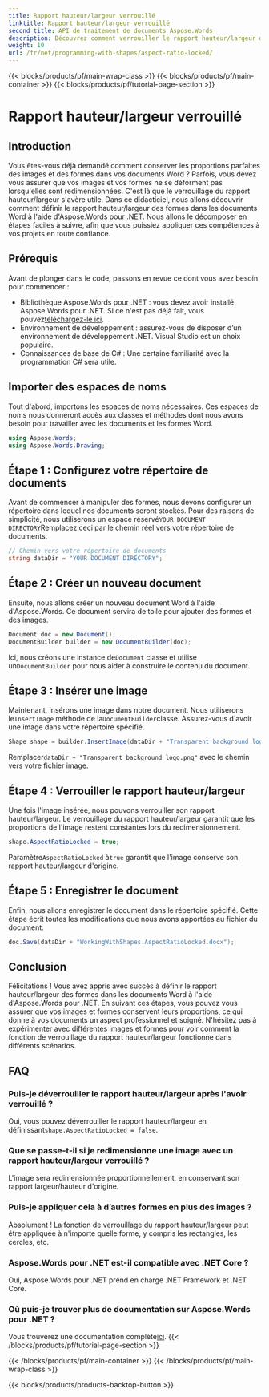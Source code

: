 ```yaml
---
title: Rapport hauteur/largeur verrouillé
linktitle: Rapport hauteur/largeur verrouillé
second_title: API de traitement de documents Aspose.Words
description: Découvrez comment verrouiller le rapport hauteur/largeur des formes dans les documents Word à l'aide d'Aspose.Words pour .NET. Suivez ce guide étape par étape pour conserver les proportions de vos images et formes.
weight: 10
url: /fr/net/programming-with-shapes/aspect-ratio-locked/
---
```


{{< blocks/products/pf/main-wrap-class >}}
{{< blocks/products/pf/main-container >}}
{{< blocks/products/pf/tutorial-page-section >}}

# Rapport hauteur/largeur verrouillé

## Introduction

Vous êtes-vous déjà demandé comment conserver les proportions parfaites des images et des formes dans vos documents Word ? Parfois, vous devez vous assurer que vos images et vos formes ne se déforment pas lorsqu'elles sont redimensionnées. C'est là que le verrouillage du rapport hauteur/largeur s'avère utile. Dans ce didacticiel, nous allons découvrir comment définir le rapport hauteur/largeur des formes dans les documents Word à l'aide d'Aspose.Words pour .NET. Nous allons le décomposer en étapes faciles à suivre, afin que vous puissiez appliquer ces compétences à vos projets en toute confiance.

## Prérequis

Avant de plonger dans le code, passons en revue ce dont vous avez besoin pour commencer :

- Bibliothèque Aspose.Words pour .NET : vous devez avoir installé Aspose.Words pour .NET. Si ce n'est pas déjà fait, vous pouvez[téléchargez-le ici](https://releases.aspose.com/words/net/).
- Environnement de développement : assurez-vous de disposer d’un environnement de développement .NET. Visual Studio est un choix populaire.
- Connaissances de base de C# : Une certaine familiarité avec la programmation C# sera utile.

## Importer des espaces de noms

Tout d'abord, importons les espaces de noms nécessaires. Ces espaces de noms nous donneront accès aux classes et méthodes dont nous avons besoin pour travailler avec les documents et les formes Word.

```csharp
using Aspose.Words;
using Aspose.Words.Drawing;
```

## Étape 1 : Configurez votre répertoire de documents

 Avant de commencer à manipuler des formes, nous devons configurer un répertoire dans lequel nos documents seront stockés. Pour des raisons de simplicité, nous utiliserons un espace réservé`YOUR DOCUMENT DIRECTORY`Remplacez ceci par le chemin réel vers votre répertoire de documents.

```csharp
// Chemin vers votre répertoire de documents
string dataDir = "YOUR DOCUMENT DIRECTORY";
```

## Étape 2 : Créer un nouveau document

Ensuite, nous allons créer un nouveau document Word à l'aide d'Aspose.Words. Ce document servira de toile pour ajouter des formes et des images.

```csharp
Document doc = new Document();
DocumentBuilder builder = new DocumentBuilder(doc);
```

 Ici, nous créons une instance de`Document` classe et utilise un`DocumentBuilder` pour nous aider à construire le contenu du document.

## Étape 3 : Insérer une image

 Maintenant, insérons une image dans notre document. Nous utiliserons le`InsertImage` méthode de la`DocumentBuilder`classe. Assurez-vous d'avoir une image dans votre répertoire spécifié.

```csharp
Shape shape = builder.InsertImage(dataDir + "Transparent background logo.png");
```

 Remplacer`dataDir + "Transparent background logo.png"` avec le chemin vers votre fichier image.

## Étape 4 : Verrouiller le rapport hauteur/largeur

Une fois l'image insérée, nous pouvons verrouiller son rapport hauteur/largeur. Le verrouillage du rapport hauteur/largeur garantit que les proportions de l'image restent constantes lors du redimensionnement.

```csharp
shape.AspectRatioLocked = true;
```

 Paramètre`AspectRatioLocked` à`true` garantit que l'image conserve son rapport hauteur/largeur d'origine.

## Étape 5 : Enregistrer le document

Enfin, nous allons enregistrer le document dans le répertoire spécifié. Cette étape écrit toutes les modifications que nous avons apportées au fichier du document.

```csharp
doc.Save(dataDir + "WorkingWithShapes.AspectRatioLocked.docx");
```

## Conclusion

Félicitations ! Vous avez appris avec succès à définir le rapport hauteur/largeur des formes dans les documents Word à l'aide d'Aspose.Words pour .NET. En suivant ces étapes, vous pouvez vous assurer que vos images et formes conservent leurs proportions, ce qui donne à vos documents un aspect professionnel et soigné. N'hésitez pas à expérimenter avec différentes images et formes pour voir comment la fonction de verrouillage du rapport hauteur/largeur fonctionne dans différents scénarios.

## FAQ

### Puis-je déverrouiller le rapport hauteur/largeur après l'avoir verrouillé ?
Oui, vous pouvez déverrouiller le rapport hauteur/largeur en définissant`shape.AspectRatioLocked = false`.

### Que se passe-t-il si je redimensionne une image avec un rapport hauteur/largeur verrouillé ?
L'image sera redimensionnée proportionnellement, en conservant son rapport largeur/hauteur d'origine.

### Puis-je appliquer cela à d’autres formes en plus des images ?
Absolument ! La fonction de verrouillage du rapport hauteur/largeur peut être appliquée à n'importe quelle forme, y compris les rectangles, les cercles, etc.

### Aspose.Words pour .NET est-il compatible avec .NET Core ?
Oui, Aspose.Words pour .NET prend en charge .NET Framework et .NET Core.

### Où puis-je trouver plus de documentation sur Aspose.Words pour .NET ?
 Vous trouverez une documentation complète[ici](https://reference.aspose.com/words/net/).
{{< /blocks/products/pf/tutorial-page-section >}}

{{< /blocks/products/pf/main-container >}}
{{< /blocks/products/pf/main-wrap-class >}}

{{< blocks/products/products-backtop-button >}}

